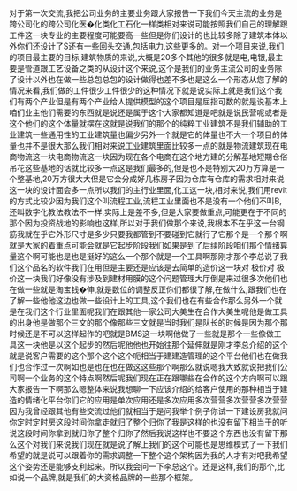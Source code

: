 对于第一次交流,我把公司业务的主要业务跟大家报告一下我们今天主流的业务是跨公司化的跨公司化医�化类化工石化一样类相对来说可能按照我们自己的理解跟工件这一块专业的主要程度可能要高一些但是你们设计的也比较多除了建筑本体以外你们还设计了S还有一些回头交通,包括电力,这些更多的。对一个项目来说,我们的项目最主要的目标,建筑物质的来说,大概是20多个其他的很多就是电,电银,最主要是管道跟工艺设备之类的从设计这个来说,这个是我们的业务主流公司的业务除了设计以外也在做一些总包总包的设计做得也差不多也是这么一个形态从您了解的情况来看,我们做的工件很少工件很少的这种情况下就是说实际上就是我们这个我们有两个产业但是有两个产业给人提供模型的这个项目是屈指可数的就是说基本上咱们业主他们需要的东西就是说还是属于这个大家都知道是吧就是说民营呢或者是这个他们的这个体量就摆在这就是说我们的那个的纯粹工业建筑不是我们辅助的工业建筑一些通用性的工业建筑量也偏少另外一个就是它的体量也不大一个项目的体量也并不是很大那么我们相对来说工业建筑里面比较多一点的就是物流建筑现在电商物流这一块电商物流这一块因为现在各个电商在这个地方建的分解基地短期仓俗吊花这些基地的话就比较多一点这是我们最多的,但是也不是特别大20万方算是一个整基地,20万方很大大但是它会分成好几栋房子因为仓库有仓库的需求相对来说这一块的设计面会多一点所以我们的主行业里面,化工这一块,相对来说,我们用revit的方式比较少因为我们这个叫流程工业,流程工业里面也不是没有一个他们不叫B,还叫数字化教法教法不一样,实际上是差不多,但是大家要做重点,可能更在于不同的那个因为投资战地的影响也这样,所以对于我们做那个来说,我根本不在乎这一台钢筋我就在乎它外形尺寸是多少只要我都管到不要碰到它就行了它那个是一个那个啊就是大家的着重点可能会就是它起步阶段我们如果是到了后续阶段咱们那个情绪算量这个啊可能也是也是挺好的这么一个那个就是一个工具啊那刚才那个李总说了我们这个品名的软件我们在用但是主要还是应该是去简单的造价这一块对 极价对 极价这一块我们好像没有涉及到建材用膜的这个问题管理大厅倒是来过很多次他们也在做一些就是淘宝钱�伸,就是数位的调整反正你们都很了解,在做什么,跟我们也在了解一些他他这边也做一些设计上的工具,这个我们也在有些合作那么另外一个就是在我们这个行业里面呢我们在跟其他一家公司大美生在合作大美生呢他是做工具的出身他是做那个三文的那个像那些三文就是当时我们是队长的时候是因为那个那时候还是不可以这样起作的吧就是BMS这一块啊他做了一些就是那个一些像做工具这一块他是以这个起步的然后呢他他也开始往那个延伸就是刚才李总介绍的这个就是说客户需要的这个那个这个这个呃相当于建建造管理的这个平台他们也在做我们也合作过一次啊如也是也在也在做这这些那个啊那么就说嗯我大致就说把我们公司啊一个业务的这个特点啊然后呢我们现在正在跟哪些在合作的这个方向啊可以跟大家报告一下啊那么嗯整体来说我想聊一下应该介绍的给客户使用的那种相当于建造的情绪化平台你们它的应用是单次应用还是多次应用多次营营多次营营多次营营因为我曾经跟其他有些交流过他们就相当于是问我举个例子你试一下建设房我就问你定时定时房这段时间你拿走就归了整个归你了我是这样的也没有留下相当于的听说这段时间你拿到就归你了整个归你了然后我说这样也不要这个东西也没有留下那么这个对我们来说我们现在就是说了解上我们的这个可能也是思维模式了一下我们希望的就是说可以跟着你的需求调整一下整个这个架构因为我的人才有对吧我希望这个姿势还是能够支利起来。所以我会问一下李总这个。还是这样,我们的那个,比如说一个品牌,就是我们的大资格品牌的一些那个框架。